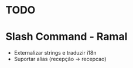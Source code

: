 # TODO

# Slash Command - Ramal
  * Externalizar strings e traduzir i18n
  * Suportar alias (recepção -> recepcao)
